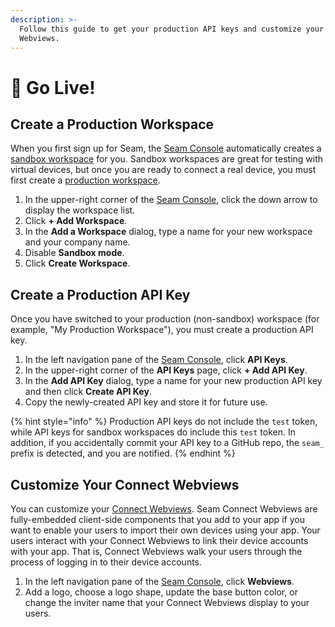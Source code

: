 ```yaml
---
description: >-
  Follow this guide to get your production API keys and customize your Connect
  Webviews.
---
```


# 🚀 Go Live!

## Create a Production Workspace

When you first sign up for Seam, the [Seam Console](core-concepts/seam-console/) automatically creates a [sandbox workspace](core-concepts/workspaces/#sandbox-workspaces) for you. Sandbox workspaces are great for testing with virtual devices, but once you are ready to connect a real device, you must first create a [production workspace](core-concepts/workspaces/#production-workspaces).

1. In the upper-right corner of the [Seam Console](https://console.seam.co/), click the down arrow to display the workspace list.
2. Click **+ Add Workspace**.
3. In the **Add a Workspace** dialog, type a name for your new workspace and your company name.
4. Disable **Sandbox mode**.
5. Click **Create Workspace**.

## Create a Production API Key

Once you have switched to your production (non-sandbox) workspace (for example, "My Production Workspace"), you must create a production API key.

1. In the left navigation pane of the [Seam Console](https://console.seam.co/), click **API Keys**.
2. In the upper-right corner of the **API Keys** page, click **+ Add API Key**.
3. In the **Add API Key** dialog, type a name for your new production API key and then click **Create API Key**.
4. Copy the newly-created API key and store it for future use.

{% hint style="info" %}
Production API keys do not include the `test` token, while API keys for sandbox workspaces do include this `test` token. In addition, if you accidentally commit your API key to a GitHub repo, the `seam_` prefix is detected, and you are notified.
{% endhint %}

## Customize Your Connect Webviews

You can customize your [Connect Webviews](core-concepts/connect-webviews/). Seam Connect Webviews are fully-embedded client-side components that you add to your app if you want to enable your users to import their own devices using your app. Your users interact with your Connect Webviews to link their device accounts with your app. That is, Connect Webviews walk your users through the process of logging in to their device accounts.

1. In the left navigation pane of the [Seam Console](https://console.seam.co/), click **Webviews**.
2. Add a logo, choose a logo shape, update the base button color, or change the inviter name that your Connect Webviews display to your users.
